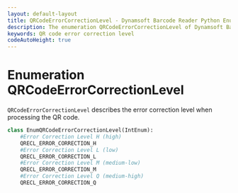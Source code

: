 ```yaml
---
layout: default-layout
title: QRCodeErrorCorrectionLevel - Dynamsoft Barcode Reader Python Enumerations
description: The enumeration QRCodeErrorCorrectionLevel of Dynamsoft Barcode Reader describes the error correction level when processing the QR code.
keywords: QR code error correction level
codeAutoHeight: true
---
```


# Enumeration QRCodeErrorCorrectionLevel

`QRCodeErrorCorrectionLevel` describes the error correction level when processing the QR code.

```python
class EnumQRCodeErrorCorrectionLevel(IntEnum):
    #Error Correction Level H (high) 
    QRECL_ERROR_CORRECTION_H
    #Error Correction Level L (low) 
    QRECL_ERROR_CORRECTION_L
    #Error Correction Level M (medium-low) 
    QRECL_ERROR_CORRECTION_M
    #Error Correction Level Q (medium-high) 
    QRECL_ERROR_CORRECTION_Q
```
